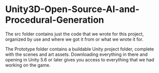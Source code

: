# Unity3D-Open-Source-AI-and-Procedural-Generation


The src folder contains just the code that we wrote for this project, organized by use and where we got it from or what we wrote it for.  

The Prototype folder contains a buildable Unity project folder, complete with the scenes and art assets. Downloading everything in there and opening in Unity 5.6 or later gives you access to everything that we had working on the game.
